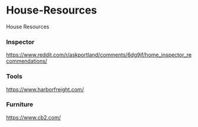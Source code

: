 # House-Resources
House Resources

<h3>Inspector</h3>

https://www.reddit.com/r/askportland/comments/6dg9jf/home_inspector_recommendations/

<h3>Tools</h3>

https://www.harborfreight.com/

<h3>Furniture</h3>

https://www.cb2.com/
